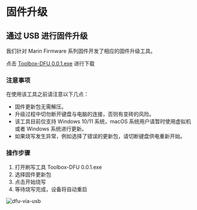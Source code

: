 # 固件升级

## 通过 USB 进行固件升级

我们针对 Marin Firmware 系列固件开发了相应的固件升级工具。

点击 [Toolbox-DFU 0.0.1.exe](https://gitee.com/lne-lab/toolbox-dfu/releases/download/0.0.1/Toolbox-DFU%200.0.1.exe) 进行下载

### 注意事项

在使用该工具之前请注意以下几点：

- 固件更新包无需解压。
- 升级过程中切勿断开键盘与电脑的连接，否则有变砖的风险。
- 该工具目前仅支持 Windows 10/11 系统，macOS 系统用户请暂时使用虚拟机或者 Windows 系统进行更新。
- 如果烧写发生异常，例如选择了错误的更新包，请切断键盘供电重新开始。

### 操作步骤

1. 打开刷写工具 Toolbox-DFU 0.0.1.exe
2. 选择固件更新包
3. 点击开始烧写
4. 等待烧写完成，设备将自动重启

![dfu-via-usb](/dfu-via-usb.png)